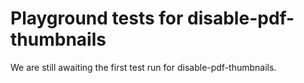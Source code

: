 # Playground tests for disable-pdf-thumbnails
We are still awaiting the first test run for disable-pdf-thumbnails.
